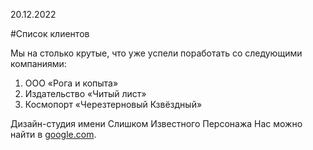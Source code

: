 20.12.2022

#Список клиентов

Мы на столько крутые, что уже успели поработать со следующими компаниями:

1. ООО «Рога и копыта»
2. Издательство «Читый лист»
3. Космопорт «Черезтерновый Кзвёздный»

Дизайн-студия имени Слишком Известного Персонажа
Нас можно найти в [google.com](https://google.com).